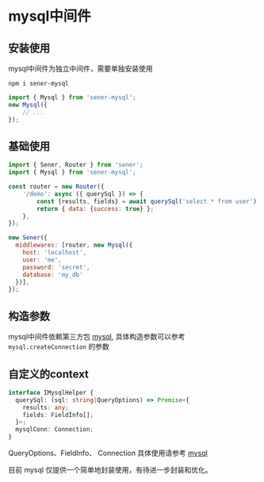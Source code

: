 <!--
 * @Author: chenzhongsheng
 * @Date: 2023-05-14 14:49:08
 * @Description: Coding something
-->
# mysql中间件

## 安装使用

mysql中间件为独立中间件，需要单独安装使用

```
npm i sener-mysql
```

```js
import { Mysql } from 'sener-mysql';
new Mysql({
    // ...
});
```

## 基础使用

```js
import { Sener, Router } from 'sener';
import { Mysql } from 'sener-mysql';

const router = new Router({
    '/demo': async ({ querySql }) => {
        const {results, fields} = await querySql('select * from user')
        return { data: {success: true} };
    },
});

new Sener({
  middlewares: [router, new Mysql({
    host: 'localhost',
    user: 'me',
    password: 'secret',
    database: 'my_db'
  })],
});
```

## 构造参数

mysql中间件依赖第三方包 [mysql](https://www.npmjs.com/package/mysql), 具体构造参数可以参考 `mysql.createConnection` 的参数

## 自定义的context

```ts
interface IMysqlHelper {
  querySql: (sql: string|QueryOptions) => Promise<{
    results: any;
    fields: FieldInfo[];
  }>;
  mysqlConn: Connection;
}
```

QueryOptions、FieldInfo、 Connection 具体使用请参考 [mysql](https://www.npmjs.com/package/mysql)

目前 mysql 仅提供一个简单地封装使用，有待进一步封装和优化。
